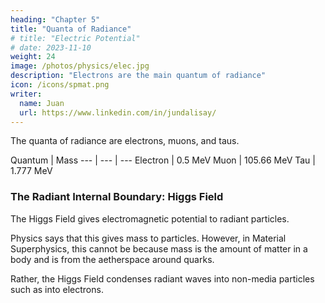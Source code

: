 ```yaml
---
heading: "Chapter 5"
title: "Quanta of Radiance"
# title: "Electric Potential"
# date: 2023-11-10
weight: 24
image: /photos/physics/elec.jpg
description: "Electrons are the main quantum of radiance"
icon: /icons/spmat.png
writer:
  name: Juan
  url: https://www.linkedin.com/in/jundalisay/
---
```



The quanta of radiance are electrons, muons, and taus. 


Quantum | Mass
--- | --- | ---
Electron | 0.5 MeV
Muon | 105.66 MeV
Tau | 1.777 MeV 


### The Radiant Internal Boundary: Higgs Field

The Higgs Field gives electromagnetic potential to radiant particles. 

Physics says that this gives mass to particles. However, in Material Superphysics, this cannot be because mass is the amount of matter in a body and is from the aetherspace around quarks.

Rather, the Higgs Field condenses radiant waves into non-media particles such as into electrons. 

